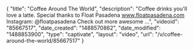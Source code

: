 {
    "title": "Coffee Around The World",
    "description": "Coffee drinks you'll love a latte. Special thanks to Float Pasadena www.floatpasadena.com Instagram: @floatpasadena Check out more awesome ...",
    "videoid": "85667517",
    "date_created": "1488570862",
    "date_modified": "1488853900",
    "type": "captivate",
    "layout": "video",
    "url": "\/v\/coffee-around-the-world\/85667517"
}